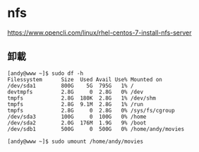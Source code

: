 # nfs
https://www.opencli.com/linux/rhel-centos-7-install-nfs-server

## 卸載
```
[andy@www ~]$ sudo df -h
Filessystem      Size  Used Avail Use% Mounted on
/dev/sda1        800G    5G  795G   1% /
devtmpfs         2.8G     0  2.8G   0% /dev
tmpfs            2.8G  180K  2.8G   1% /dev/shm
tmpfs            2.8G  9.1M  2.8G   1% /run
tmpfs            2.8G     0  2.8G   0% /sys/fs/cgroup
/dev/sda3        100G     0  100G   0% /home
/dev/sda2        2.0G  176M  1.9G   9% /boot
/dev/sdb1        500G     0  500G   0% /home/andy/movies
```
```
[andy@www ~]$ sudo umount /home/andy/movies
```